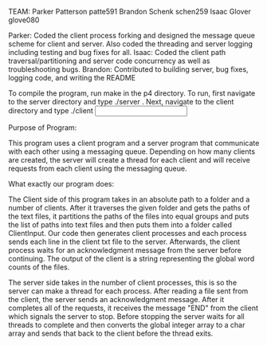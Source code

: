 TEAM:
Parker Patterson  patte591
Brandon Schenk	  schen259
Isaac Glover 	  glove080

Parker: Coded the client process forking and designed the message queue scheme for client and server. Also coded the threading and server logging including testing and bug fixes for all.
Isaac: Coded the client path traversal/partitioning and server code concurrency as well as troubleshooting bugs.
Brandon: Contributed to building server, bug fixes, logging code, and writing the README

To compile the program, run make in the p4 directory.
To run, first navigate to the server directory and type ./server <number of clients>.
Next, navigate to the client directory and type ./client <input folder name> <number of clients>

Purpose of Program:

This program uses a client program and a server program that communicate with each other using a messaging queue. Depending on how many clients are created, the server will create a thread for each client and will receive requests from each client using the messaging queue.

What exactly our program does:

The Client side of this program takes in an absolute path to a folder and a number of clients. After it traverses the given folder and gets the paths of the text files, it partitions the paths of the files into equal groups and puts the list of paths into text files and then puts them into a folder called ClientInput. Our code then generates client processes and each process sends each line in the client txt file to the server. Afterwards, the client process waits for an acknowledgment message from the server before continuing. The output of the client is a string representing the global word counts of the files.

The server side takes in the number of client processes, this is so the server can make a thread for each process. After reading a file sent from the client, the server sends an acknowledgment message. After it completes all of the requests, it receives the message "END" from the client which signals the server to stop. Before stopping the server waits for all threads to complete and then converts the global integer array to a char array and sends that back to the client before the thread exits.
